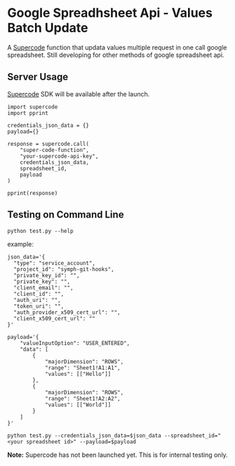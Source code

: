 # Google Spreadhsheet Api - Values Batch Update

A [Supercode](http://gosupercode.com) function that updata values multiple request in one call google spreadsheet.
Still developing for other methods of google spreadsheet api.

## Server Usage

[Supercode](http://gosupercode.com) SDK will be available after the launch.

```
import supercode
import pprint

credentials_json_data = {}
payload={}

response = supercode.call(
    "super-code-function",
    "your-supercode-api-key",
    credentials_json_data,
    spreadsheet_id,
    payload
)

pprint(response)
```

## Testing on Command Line
`python test.py --help`

example: 

    json_data='{
      "type": "service_account",
      "project_id": "symph-git-hooks",
      "private_key_id": "",
      "private_key": "",
      "client_email": "",
      "client_id": "",
      "auth_uri": "",
      "token_uri": "",
      "auth_provider_x509_cert_url": "",
      "client_x509_cert_url": ""
    }'
    
    payload='{
        "valueInputOption": "USER_ENTERED",
        "data": [
            {
                "majorDimension": "ROWS",
                "range": "Sheet1!A1:A1",
                "values": [["Hello"]]
            },
            {
                "majorDimension": "ROWS",
                "range": "Sheet1!A2:A2",
                "values": [["World"]]
            }
        ]
    }'
    
    python test.py --credentials_json_data=$json_data --spreadsheet_id="<your spreadsheet id>" --payload=$payload


**Note:** Supercode has not been launched yet. This is for internal testing only.
